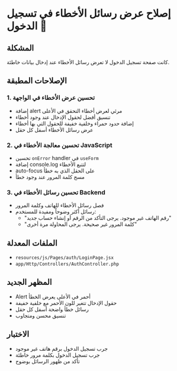 # إصلاح عرض رسائل الأخطاء في تسجيل الدخول 🔧

## المشكلة

كانت صفحة تسجيل الدخول لا تعرض رسائل الأخطاء عند إدخال بيانات خاطئة.

## الإصلاحات المطبقة

### 1. تحسين عرض الأخطاء في الواجهة

-   إضافة alert مرئي لعرض أخطاء التحقق في الأعلى
-   تنسيق أفضل لحقول الإدخال عند وجود أخطاء
-   إضافة حدود حمراء وخلفية خفيفة للحقول التي بها أخطاء
-   عرض رسائل الأخطاء أسفل كل حقل

### 2. تحسين معالجة الأخطاء في JavaScript

-   تحسين `onError` handler في `useForm`
-   إضافة console.log لتتبع الأخطاء
-   auto-focus على الحقل الذي به خطأ
-   مسح كلمة المرور عند وجود خطأ

### 3. تحسين رسائل الأخطاء في Backend

-   فصل رسائل الأخطاء للهاتف وكلمة المرور
-   رسائل أكثر وضوحاً ومفيدة للمستخدم:
    -   "رقم الهاتف غير موجود. يرجى التأكد من الرقم أو إنشاء حساب جديد"
    -   "كلمة المرور غير صحيحة. يرجى المحاولة مرة أخرى"

## الملفات المعدلة

-   `resources/js/Pages/auth/LoginPage.jsx`
-   `app/Http/Controllers/AuthController.php`

## المظهر الجديد

-   Alert أحمر في الأعلى يعرض الخطأ
-   حقول الإدخال تتغير للون الأحمر مع خلفية خفيفة
-   رسائل خطأ واضحة أسفل كل حقل
-   تنسيق محسن ومتجاوب

## الاختبار

-   جرب تسجيل الدخول برقم هاتف غير موجود
-   جرب تسجيل الدخول بكلمة مرور خاطئة
-   تأكد من ظهور الرسائل بوضوح
